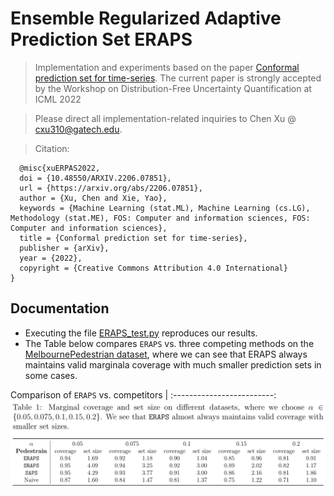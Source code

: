 # Ensemble Regularized Adaptive Prediction Set ERAPS
> Implementation and experiments based on the paper [Conformal prediction set for time-series](). The current paper is strongly accepted by the Workshop on Distribution-Free Uncertainty Quantification at ICML 2022

> Please direct all implementation-related inquiries to Chen Xu @ cxu310@gatech.edu.

> Citation:
```
  @misc{xuERPAS2022,
  doi = {10.48550/ARXIV.2206.07851},
  url = {https://arxiv.org/abs/2206.07851},
  author = {Xu, Chen and Xie, Yao},
  keywords = {Machine Learning (stat.ML), Machine Learning (cs.LG), Methodology (stat.ME), FOS: Computer and information sciences, FOS: Computer and information sciences},
  title = {Conformal prediction set for time-series},
  publisher = {arXiv},
  year = {2022},
  copyright = {Creative Commons Attribution 4.0 International}
}

```
## Documentation
- Executing the file [ERAPS_test.py](https://github.com/hamrel-cxu/Ensemble-Regularized-Adaptive-Prediction-Set-ERAPS/blob/main/ERAPS_test.py) reproduces our results.
- The Table below compares `ERAPS` vs. three competing methods on the [MelbournePedestrian dataset](https://www.timeseriesclassification.com/description.php?Dataset=MelbournePedestrian), where we can see that ERAPS always maintains valid marginala coverage with much smaller prediction sets in some cases.

Comparison of `ERAPS` vs. competitors         |
:-------------------------:
![](https://github.com/hamrel-cxu/Ensemble-Regularized-Adaptive-Prediction-Set-ERAPS/blob/main/Illustrative_fig.png)
